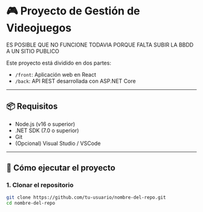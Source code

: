 # 🎮 Proyecto de Gestión de Videojuegos

ES POSIBLE QUE NO FUNCIONE TODAVIA PORQUE FALTA SUBIR LA BBDD A UN SITIO PUBLICO

Este proyecto está dividido en dos partes:

- `/front`: Aplicación web en React
- `/back`: API REST desarrollada con ASP.NET Core

---

## 📦 Requisitos

- Node.js (v16 o superior)
- .NET SDK (7.0 o superior)
- Git
- (Opcional) Visual Studio / VSCode

---

## 🚀 Cómo ejecutar el proyecto

### 1. Clonar el repositorio

```bash
git clone https://github.com/tu-usuario/nombre-del-repo.git
cd nombre-del-repo
